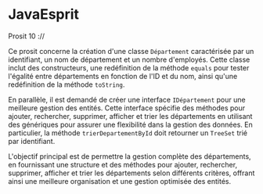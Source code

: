 # JavaEsprit
Prosit 10 ://

Ce prosit concerne la création d'une classe `Département` caractérisée par un identifiant, un nom de département et un nombre d'employés. Cette classe inclut des constructeurs, une redéfinition de la méthode `equals` pour tester l'égalité entre départements en fonction de l'ID et du nom, ainsi qu'une redéfinition de la méthode `toString`.

En parallèle, il est demandé de créer une interface `IDépartement` pour une meilleure gestion des entités. Cette interface spécifie des méthodes pour ajouter, rechercher, supprimer, afficher et trier les départements en utilisant des génériques pour assurer une flexibilité dans la gestion des données. En particulier, la méthode `trierDepartementById` doit retourner un `TreeSet` trié par identifiant.

L'objectif principal est de permettre la gestion complète des départements, en fournissant une structure et des méthodes pour ajouter, rechercher, supprimer, afficher et trier les départements selon différents critères, offrant ainsi une meilleure organisation et une gestion optimisée des entités.
